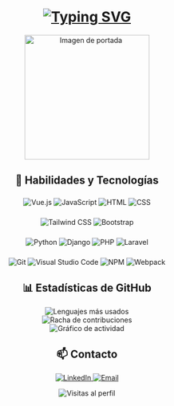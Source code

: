 <!-- Encabezado animado -->
<h1 align="center">
  <a href="https://git.io/typing-svg">
    <img src="https://readme-typing-svg.demolab.com?font=Fira+Code&pause=1000&color=1BAE54&background=FFFFFF00&center=true&vCenter=true&width=435&lines=%C2%A1Hola+Mundo!;" 
         alt="Typing SVG" />
  </a>
</h1>

<!-- Imagen de perfil -->
<p align="center">
  <img src="https://i.pinimg.com/564x/42/d7/56/42d7565979b75f36a47dc73610906151.jpg" 
       alt="Imagen de portada" 
       width="250" />
</p>

<!-- Sección de Habilidades y Tecnologías -->
<h2 align="center">🚀 Habilidades y Tecnologías</h2>

<!-- Frontend -->
<h3 align="center"></h3>
<p align="center">
  <img alt="Vue.js" 
       src="https://img.shields.io/badge/-Vue.js-4FC08D?style=flat-square&logo=vue.js&logoColor=white" />
  <img alt="JavaScript" 
       src="https://img.shields.io/badge/-JavaScript-F7DF1E?style=flat-square&logo=javascript&logoColor=black" />
  <img alt="HTML" 
       src="https://img.shields.io/badge/-HTML-E34F26?style=flat-square&logo=html5&logoColor=white" />
  <img alt="CSS" 
       src="https://img.shields.io/badge/-CSS-1572B6?style=flat-square&logo=css3&logoColor=white" />
</p>

<!-- Frameworks CSS -->
<h3 align="center"></h3>
<p align="center">
  <img alt="Tailwind CSS" 
       src="https://img.shields.io/badge/-Tailwind%20CSS-38B2AC?style=flat-square&logo=tailwind-css&logoColor=white" />
  <img alt="Bootstrap" 
       src="https://img.shields.io/badge/-Bootstrap-7952B3?style=flat-square&logo=bootstrap&logoColor=white" />
</p>

<!-- Backend -->
<h3 align="center"></h3>
<p align="center">
  <img alt="Python" 
       src="https://img.shields.io/badge/-Python-3776AB?style=flat-square&logo=python&logoColor=white" />
  <img alt="Django" 
       src="https://img.shields.io/badge/-Django-092E20?style=flat-square&logo=django&logoColor=white" />
  <img alt="PHP" 
       src="https://img.shields.io/badge/-PHP-777BB4?style=flat-square&logo=php&logoColor=white" />
  <img alt="Laravel" 
       src="https://img.shields.io/badge/-Laravel-FF2D20?style=flat-square&logo=laravel&logoColor=white" />
</p>

<!-- Herramientas de Desarrollo -->
<h3 align="center"></h3>
<p align="center">
  <img alt="Git" 
       src="https://img.shields.io/badge/-Git-F05032?style=flat-square&logo=git&logoColor=white" />
  <img alt="Visual Studio Code" 
       src="https://img.shields.io/badge/-VS%20Code-007ACC?style=flat-square&logo=visual-studio-code&logoColor=white" />
  <img alt="NPM" 
       src="https://img.shields.io/badge/-NPM-CB3837?style=flat-square&logo=npm&logoColor=white" />
  <img alt="Webpack" 
       src="https://img.shields.io/badge/-Webpack-8DD6F9?style=flat-square&logo=webpack&logoColor=black" />
</p>

<!-- Estadísticas de GitHub -->
<h2 align="center">📊 Estadísticas de GitHub</h2>

<!-- Lenguajes más usados -->
<div align="center">
  <img src="https://github-readme-stats.vercel.app/api/top-langs/?username=Jio7g&layout=compact&theme=tokyonight" 
       alt="Lenguajes más usados" />
</div>

<!-- Racha de contribuciones -->
<div align="center">
  <img src="https://github-readme-streak-stats.herokuapp.com/?user=Jio7g&theme=tokyonight" 
       alt="Racha de contribuciones" />
</div>

<!-- Gráfico de actividad -->
<div align="center">
  <img src="https://github-readme-activity-graph.vercel.app/graph?username=Jio7g&theme=tokyo-night" 
       alt="Gráfico de actividad" />
</div>

<!-- Sección de Contacto -->
<h2 align="center">📫 Contacto</h2>
<p align="center">
  <a href="https://www.linkedin.com/in/carlos-ramos-045bb4297/" target="_blank">
    <img alt="LinkedIn" 
         src="https://img.shields.io/badge/-LinkedIn-0A66C2?style=flat-square&logo=linkedin&logoColor=white" />
  </a>
  <a href="mailto:cramos07g@outlook.com">
    <img alt="Email" 
         src="https://img.shields.io/badge/-Email-EA4335?style=flat-square&logo=gmail&logoColor=white" />
  </a>
</p>

<!-- Contador de visitas -->
<p align="center">
  <img src="https://komarev.com/ghpvc/?username=Jio7g&color=blueviolet" 
       alt="Visitas al perfil" />
</p>
